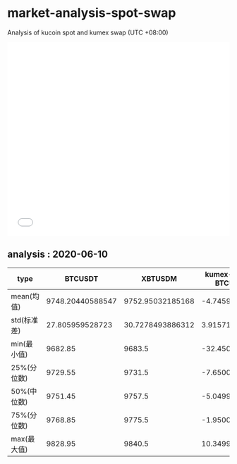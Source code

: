 # market-analysis-spot-swap
Analysis of kucoin spot and kumex swap (UTC +08:00)

<iframe width="100%" height="440" src="./data.html" frameborder="no" border="0" scrolling="no"></iframe>

## analysis : 2020-06-10

type | BTCUSDT | XBTUSDM | kumex-XBTUSDM-BTCUSDT_arb
---|---|---|---
mean(均值) | 9748.20440588547 | 9752.95032185168 | -4.74591595659995
std(标准差) | 27.805959528723 | 30.7278493886312 | 3.91571653073293
min(最小值) | 9682.85 | 9683.5 | -32.4500000000007
25%(分位数) | 9729.55 | 9731.5 | -7.65000000000146
50%(中位数) | 9751.45 | 9757.5 | -5.04999999999927
75%(分位数) | 9768.85 | 9775.5 | -1.95000000000073
max(最大值) | 9828.95 | 9840.5 | 10.3499999999985
